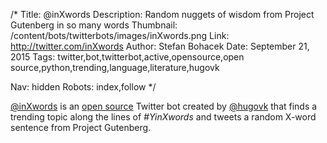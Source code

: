 /*
Title: @inXwords
Description: Random nuggets of wisdom from Project Gutenberg in so many words
Thumbnail: /content/bots/twitterbots/images/inXwords.png
Link: http://twitter.com/inXwords
Author: Stefan Bohacek
Date: September 21, 2015
Tags: twitter,bot,twitterbot,active,opensource,open source,python,trending,language,literature,hugovk

Nav: hidden
Robots: index,follow
*/

[@inXwords](https://twitter.com/inXwords) is an [open source](https://github.com/hugovk/inXwords) Twitter bot created by [@hugovk](https://twitter.com/hugovk) that finds a trending topic along the lines of *#YinXwords* and tweets a random X-word sentence from Project Gutenberg.
